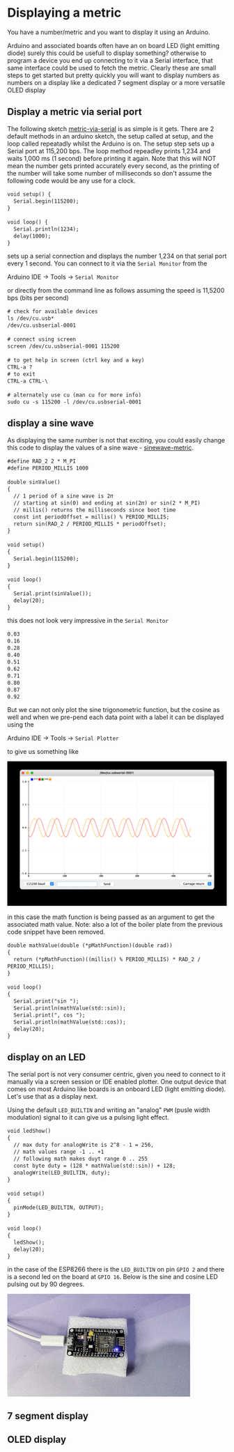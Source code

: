 # Displaying a metric

You have a number/metric and you want to display it using an Arduino.

Arduino and associated boards often have an on board LED (light emitting diode) surely this could be usefull to display something? otherwise to program a device you end up connecting to it via a Serial interface, that same interface could be used to fetch the metric. Clearly these are small steps to get started but pretty quickly you will want to display numbers as numbers on a display like a dedicated 7 segment display or a more versatile OLED display

## Display a metric via serial port

The following sketch [metric-via-serial](./metric-via-serial/metric-via-serial.ino) is as simple is it gets. There are 2 default methods in an arduino sketch, the setup called at setup, and the loop called repeatadly whilst the Arduino is on. The setup step sets up a Serial port at 115,200 bps. The loop method repeadley prints 1,234 and waits 1,000 ms (1 second) before printing it again. Note that this will NOT mean the number gets printed accurately every second, as the printing of the number will take some number of milliseconds so don't assume the following code would be any use for a clock.

```{c}
void setup() {
  Serial.begin(115200);
}

void loop() {
  Serial.println(1234);
  delay(1000);
}
```

sets up a serial connection and displays the number 1,234 on that serial port every 1 second. You can connect to it via the `Serial Monitor` from the

  Arduino IDE -> Tools -> `Serial Monitor`

or directly from the command line as follows assuming the speed is 11,5200 bps (bits per second)

```{sh}
# check for available devices
ls /dev/cu.usb*
/dev/cu.usbserial-0001

# connect using screen
screen /dev/cu.usbserial-0001 115200

# to get help in screen (ctrl key and a key)
CTRL-a ?
# to exit
CTRL-a CTRL-\

# alternately use cu (man cu for more info)
sudo cu -s 115200 -l /dev/cu.usbserial-0001
```

## display a sine wave

As displaying the same number is not that exciting, you could easily change this code to display the values of a sine wave - [sinewave-metric](./sinewave-metric/sinewave-metric.ino).

```{c}
#define RAD_2 2 * M_PI
#define PERIOD_MILLIS 1000

double sinValue()
{
  // 1 period of a sine wave is 2𝜋
  // starting at sin(0) and ending at sin(2𝜋) or sin(2 * M_PI)
  // millis() returns the milliseconds since boot time
  const int periodOffset = millis() % PERIOD_MILLIS;
  return sin(RAD_2 / PERIOD_MILLIS * periodOffset);
}

void setup()
{
  Serial.begin(115200);
}

void loop()
{
  Serial.print(sinValue());
  delay(20);
}
```

this does not look very impressive in the `Serial Monitor`

```{log}
0.03
0.16
0.28
0.40
0.51
0.62
0.71
0.80
0.87
0.92
```

But we can not only plot the sine trigonometric function, but the cosine as well and when we pre-pend each data point with a label it can be displayed using the

  Arduino IDE -> Tools -> `Serial Plotter`

to give us something like

![sin and cos trigonometric functions plotted](images/sin_cos_plot.jpg)

in this case the math function is being passed as an argument to get the associated math value. Note: also a lot of the boiler plate from the previous code snippet have been removed.

```{c}
double mathValue(double (*pMathFunction)(double rad))
{
  return (*pMathFunction)((millis() % PERIOD_MILLIS) * RAD_2 / PERIOD_MILLIS);
}

void loop()
{
  Serial.print("sin ");
  Serial.println(mathValue(std::sin));
  Serial.print(", cos ");
  Serial.println(mathValue(std::cos));
  delay(20);
}
```

## display on an LED

The serial port is not very consumer centric, given you need to connect to it manually via a screen session or IDE enabled plotter. One output device that comes on most Arduino like boards is an onboard LED (light emitting diode). Let's use that as a display next.

Using the default `LED_BUILTIN` and writing an "analog" `PWM` (pusle width modulation) signal to it can give us a pulsing light effect.

```{c}
void ledShow()
{
  // max duty for analogWrite is 2^8 - 1 = 256,
  // math values range -1 .. +1
  // following math makes duyt range 0 .. 255
  const byte duty = (128 * mathValue(std::sin)) + 128;
  analogWrite(LED_BUILTIN, duty);
}

void setup()
{
  pinMode(LED_BUILTIN, OUTPUT);
}

void loop()
{
  ledShow();
  delay(20);
}
```

in the case of the ESP8266 there is the `LED_BUILTIN` on pin `GPIO 2` and there is a second led on the board at `GPIO 16`. Below is the sine and cosine LED pulsing out by 90 degrees.

![sine and cos LED pusling](images/sin_cos_led.gif)

## 7 segment display

## OLED display
